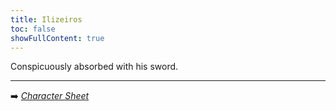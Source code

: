 ```yaml
---
title: Ilizeiros
toc: false
showFullContent: true
---
```


Conspicuously absorbed with his sword.

---

:arrow_right: *[Character Sheet](https://www.dndbeyond.com/characters/124933780)*
